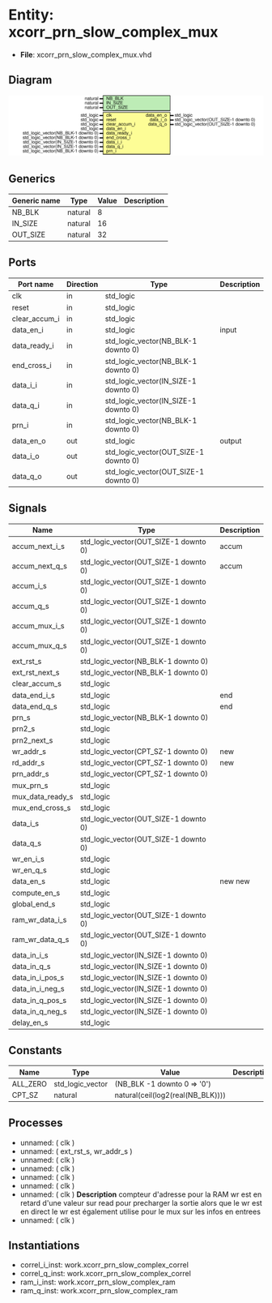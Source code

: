 # Entity: xcorr_prn_slow_complex_mux

- **File**: xcorr_prn_slow_complex_mux.vhd
## Diagram

![Diagram](xcorr_prn_slow_complex_mux.svg "Diagram")
## Generics

| Generic name | Type    | Value | Description |
| ------------ | ------- | ----- | ----------- |
| NB_BLK       | natural | 8     |             |
| IN_SIZE      | natural | 16    |             |
| OUT_SIZE     | natural | 32    |             |
## Ports

| Port name     | Direction | Type                                  | Description |
| ------------- | --------- | ------------------------------------- | ----------- |
| clk           | in        | std_logic                             |             |
| reset         | in        | std_logic                             |             |
| clear_accum_i | in        | std_logic                             |             |
| data_en_i     | in        | std_logic                             | input       |
| data_ready_i  | in        | std_logic_vector(NB_BLK-1 downto 0)   |             |
| end_cross_i   | in        | std_logic_vector(NB_BLK-1 downto 0)   |             |
| data_i_i      | in        | std_logic_vector(IN_SIZE-1 downto 0)  |             |
| data_q_i      | in        | std_logic_vector(IN_SIZE-1 downto 0)  |             |
| prn_i         | in        | std_logic_vector(NB_BLK-1 downto 0)   |             |
| data_en_o     | out       | std_logic                             | output      |
| data_i_o      | out       | std_logic_vector(OUT_SIZE-1 downto 0) |             |
| data_q_o      | out       | std_logic_vector(OUT_SIZE-1 downto 0) |             |
## Signals

| Name             | Type                                  | Description |
| ---------------- | ------------------------------------- | ----------- |
| accum_next_i_s   | std_logic_vector(OUT_SIZE-1 downto 0) |  accum      |
|  accum_next_q_s  | std_logic_vector(OUT_SIZE-1 downto 0) |  accum      |
| accum_i_s        | std_logic_vector(OUT_SIZE-1 downto 0) |             |
|  accum_q_s       | std_logic_vector(OUT_SIZE-1 downto 0) |             |
| accum_mux_i_s    | std_logic_vector(OUT_SIZE-1 downto 0) |             |
|  accum_mux_q_s   | std_logic_vector(OUT_SIZE-1 downto 0) |             |
| ext_rst_s        | std_logic_vector(NB_BLK-1 downto 0)   |             |
|  ext_rst_next_s  | std_logic_vector(NB_BLK-1 downto 0)   |             |
| clear_accum_s    | std_logic                             |             |
| data_end_i_s     | std_logic                             |  end        |
|  data_end_q_s    | std_logic                             |  end        |
| prn_s            | std_logic_vector(NB_BLK-1 downto 0)   |             |
| prn2_s           | std_logic                             |             |
|  prn2_next_s     | std_logic                             |             |
| wr_addr_s        | std_logic_vector(CPT_SZ-1 downto 0)   |  new        |
|  rd_addr_s       | std_logic_vector(CPT_SZ-1 downto 0)   |  new        |
| prn_addr_s       | std_logic_vector(CPT_SZ-1 downto 0)   |             |
| mux_prn_s        | std_logic                             |             |
| mux_data_ready_s | std_logic                             |             |
| mux_end_cross_s  | std_logic                             |             |
| data_i_s         | std_logic_vector(OUT_SIZE-1 downto 0) |             |
|  data_q_s        | std_logic_vector(OUT_SIZE-1 downto 0) |             |
| wr_en_i_s        | std_logic                             |             |
|  wr_en_q_s       | std_logic                             |             |
| data_en_s        | std_logic                             |  new new    |
| compute_en_s     | std_logic                             |             |
| global_end_s     | std_logic                             |             |
| ram_wr_data_i_s  | std_logic_vector(OUT_SIZE-1 downto 0) |             |
|  ram_wr_data_q_s | std_logic_vector(OUT_SIZE-1 downto 0) |             |
| data_in_i_s      | std_logic_vector(IN_SIZE-1 downto 0)  |             |
|  data_in_q_s     | std_logic_vector(IN_SIZE-1 downto 0)  |             |
| data_in_i_pos_s  | std_logic_vector(IN_SIZE-1 downto 0)  |             |
|  data_in_i_neg_s | std_logic_vector(IN_SIZE-1 downto 0)  |             |
| data_in_q_pos_s  | std_logic_vector(IN_SIZE-1 downto 0)  |             |
|  data_in_q_neg_s | std_logic_vector(IN_SIZE-1 downto 0)  |             |
| delay_en_s       | std_logic                             |             |
## Constants

| Name     | Type             | Value                              | Description |
| -------- | ---------------- | ---------------------------------- | ----------- |
| ALL_ZERO | std_logic_vector |  (NB_BLK -1 downto 0 => '0')       |             |
| CPT_SZ   | natural          |  natural(ceil(log2(real(NB_BLK)))) |             |
## Processes
- unnamed: ( clk )
- unnamed: ( ext_rst_s, wr_addr_s )
- unnamed: ( clk )
- unnamed: ( clk )
- unnamed: ( clk )
- unnamed: ( clk )
- unnamed: ( clk )
**Description**
 compteur d'adresse pour la RAM  wr est en retard d'une valeur sur read pour precharger  la sortie alors que le wr est en direct  le wr est également utilise pour le mux sur les infos en entrees 
- unnamed: ( clk )
## Instantiations

- correl_i_inst: work.xcorr_prn_slow_complex_correl
- correl_q_inst: work.xcorr_prn_slow_complex_correl
- ram_i_inst: work.xcorr_prn_slow_complex_ram
- ram_q_inst: work.xcorr_prn_slow_complex_ram
